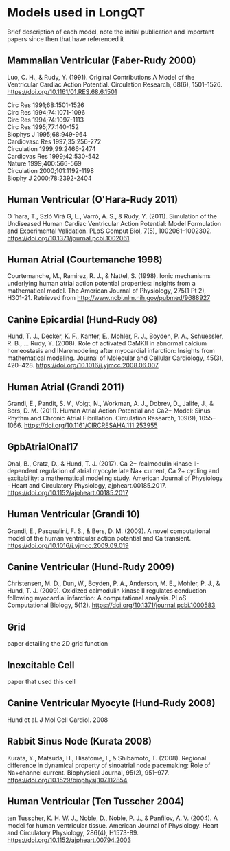 # Models used in LongQT

Brief description of each model, note the initial publication and important papers since then that have referenced it

## Mammalian Ventricular (Faber-Rudy 2000)

Luo, C. H., & Rudy, Y. (1991). Original Contributions A Model of the Ventricular Cardiac Action Potential. Circulation Research, 68(6), 1501–1526. https://doi.org/10.1161/01.RES.68.6.1501

 Circ Res 1991;68:1501-1526       
 Circ Res 1994;74:1071-1096      
 Circ Res 1994;74:1097-1113      
 Circ Res 1995;77:140-152        
 Biophys J 1995;68:949-964       
 Cardiovasc Res 1997;35:256-272  
 Circulation 1999;99:2466-2474   
 Cardiovas Res 1999;42:530-542   
 Nature 1999;400:566-569         
 Circulation 2000;101:1192-1198  
 Biophy J 2000;78:2392-2404      

## Human Ventricular (O'Hara-Rudy 2011)

O ’hara, T., Szló Virá G, L., Varró, A. S., & Rudy, Y. (2011). Simulation of the Undiseased Human Cardiac Ventricular Action Potential: Model Formulation and Experimental Validation. PLoS Comput Biol, 7(5), 1002061–1002302. https://doi.org/10.1371/journal.pcbi.1002061

## Human Atrial (Courtemanche 1998)

Courtemanche, M., Ramirez, R. J., & Nattel, S. (1998). Ionic mechanisms underlying human atrial action potential properties: insights from a mathematical model. The American Journal of Physiology, 275(1 Pt 2), H301-21. Retrieved from http://www.ncbi.nlm.nih.gov/pubmed/9688927

## Canine Epicardial (Hund-Rudy 08) 

Hund, T. J., Decker, K. F., Kanter, E., Mohler, P. J., Boyden, P. A., Schuessler, R. B., … Rudy, Y. (2008). Role of activated CaMKII in abnormal calcium homeostasis and INaremodeling after myocardial infarction: Insights from mathematical modeling. Journal of Molecular and Cellular Cardiology, 45(3), 420–428. https://doi.org/10.1016/j.yjmcc.2008.06.007

## Human Atrial (Grandi 2011)

Grandi, E., Pandit, S. V., Voigt, N., Workman, A. J., Dobrev, D., Jalife, J., & Bers, D. M. (2011). Human Atrial Action Potential and Ca2+ Model: Sinus Rhythm and Chronic Atrial Fibrillation. Circulation Research, 109(9), 1055–1066. https://doi.org/10.1161/CIRCRESAHA.111.253955

## GpbAtrialOnal17

Onal, B., Gratz, D., & Hund, T. J. (2017). Ca 2+ /calmodulin kinase II-dependent regulation of atrial myocyte late Na+ current, Ca 2+ cycling and excitability: a mathematical modeling study. American Journal of Physiology - Heart and Circulatory Physiology, ajpheart.00185.2017. https://doi.org/10.1152/ajpheart.00185.2017

## Human Ventricular (Grandi 10)

Grandi, E., Pasqualini, F. S., & Bers, D. M. (2009). A novel computational model of the human ventricular action potential and Ca transient. https://doi.org/10.1016/j.yjmcc.2009.09.019

## Canine Ventricular (Hund-Rudy 2009)

Christensen, M. D., Dun, W., Boyden, P. A., Anderson, M. E., Mohler, P. J., & Hund, T. J. (2009). Oxidized calmodulin kinase II regulates conduction following myocardial infarction: A computational analysis. PLoS Computational Biology, 5(12). https://doi.org/10.1371/journal.pcbi.1000583

## Grid

paper detailing the 2D grid function

## Inexcitable Cell

paper that used this cell

## Canine Ventricular Myocyte (Hund-Rudy 2008)

Hund et al. J Mol Cell Cardiol. 2008

## Rabbit Sinus Node (Kurata 2008)

Kurata, Y., Matsuda, H., Hisatome, I., & Shibamoto, T. (2008). Regional difference in dynamical property of sinoatrial node pacemaking: Role of Na+channel current. Biophysical Journal, 95(2), 951–977. https://doi.org/10.1529/biophysj.107.112854

## Human Ventricular (Ten Tusscher 2004)

ten Tusscher, K. H. W. J., Noble, D., Noble, P. J., & Panfilov, A. V. (2004). A model for human ventricular tissue. American Journal of Physiology. Heart and Circulatory Physiology, 286(4), H1573-89. https://doi.org/10.1152/ajpheart.00794.2003
